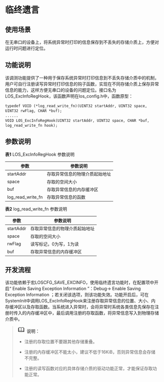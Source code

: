 # 临终遗言


## 使用场景

在无串口的设备上，将系统异常时打印的信息保存到不丢失的存储介质上，方便对运行时问题进行定位。


## 功能说明

该调测功能提供了一种用于保存系统异常时打印信息到不丢失存储介质中的机制，用户可自行注册读写异常时打印信息的钩子函数，实现在不同存储介质上保存异常信息的能力，这样方便无串口的设备的问题定位。接口名为LOS_ExcInfoRegHook，该函数声明在los_config.h中，函数原型：

```
typedef VOID (*log_read_write_fn)(UINT32 startAddr, UINT32 space, UINT32 rwFlag, CHAR *buf);
......
VOID LOS_ExcInfoRegHook(UINT32 startAddr, UINT32 space, CHAR *buf, log_read_write_fn hook);
```


## 参数说明

  **表1** LOS_ExcInfoRegHook 参数说明

| 参数 | 参数说明 |
| -------- | -------- |
| startAddr | 存取异常信息的物理介质起始地址 |
| space | 存取的空间大小 |
| buf | 存取异常信息的内存缓冲区 |
| log_read_write_fn | 存取异常信息的函数 |

  **表2** log_read_write_fn 参数说明

| 参数 | 参数说明 |
| -------- | -------- |
| startAddr | 存取异常信息的物理介质起始地址 |
| space | 存取的空间大小 |
| rwFlag | 读写标记，0为写，1为读 |
| buf | 存取异常信息的内存缓冲区 |


## 开发流程

该功能依赖于宏LOSCFG_SAVE_EXCINFO，使用临终遗言功能时，在配置项中开启“ Enable Saving Exception Information ”：Debug-&gt; Enable Saving Exception Information ；若关闭该选项，则该功能失效。功能开启后，可在SystemInit中调用LOS_ExcInfoRegHook来注册存取异常信息的位置、大小、内存缓冲区以及存取函数。当系统进入异常时，会将异常时系统各类信息先保存在注册时传入的内存缓冲区中，最后调用注册的存取函数，将异常信息写入到物理存储介质中。


> ![icon-note.gif](public_sys-resources/icon-note.gif) **说明：**
> - 注册的存取位置不要跟其他存储重叠。
> 
> - 注册的内存缓冲区不能太小，建议不低于16KiB，否则异常信息会存储不完整。
> 
> - 注册的读写函数对应的具体存储介质的驱动功能正常，才能保证存取功能正常。
